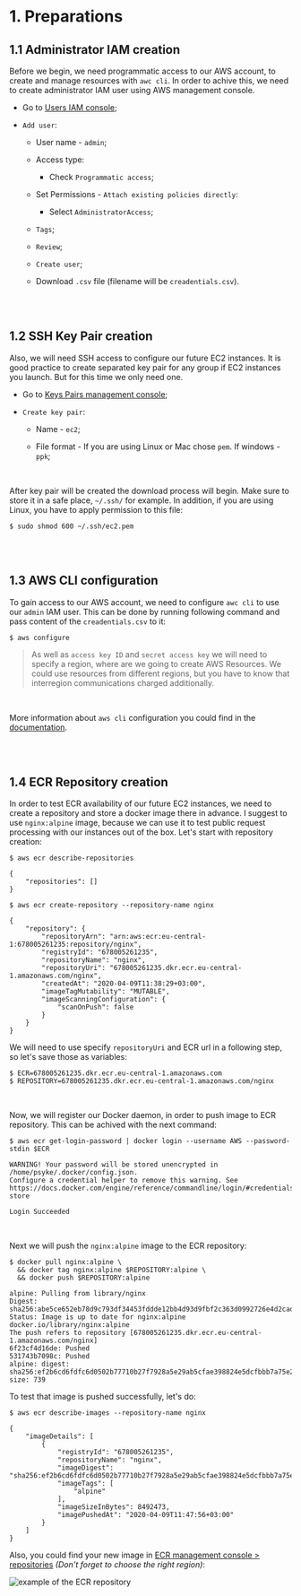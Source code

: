# 1. Preparations

## 1.1 Administrator IAM creation

Before we begin, we need programmatic access to our AWS account, to create and manage resources with `awc cli`. In order to achive this, we need to create administrator IAM user using AWS management console.

- Go to [Users IAM console](https://console.aws.amazon.com/iam/home?#/users);

- `Add user`:

  - User name - `admin`;

  - Access type:

    - Check `Programmatic access`;

  - Set Permissions - `Attach existing policies directly`:

  	- Select `AdministratorAccess`;

  - `Tags`;

  - `Review`;

  - `Create user`;

  - Download `.csv` file (filename will be `creadentials.csv`).

<br><br>

## 1.2 SSH Key Pair creation

Also, we will need SSH access to configure our future EC2 instances. It is good practice to create separated key pair for any group if EC2 instances you launch. But for this time we only need one.

- Go to [Keys Pairs management console](https://console.aws.amazon.com/ec2/v2/home?#KeyPairs);

- `Create key pair`:

  - Name - `ec2`;

  - File format - If you are using Linux or Mac chose `pem`. If windows - `ppk`;

<br>

After key pair will be created the download process will begin. Make sure to store it in a safe place, `~/.ssh/` for example. In addition, if you are using Linux, you have to apply permission to this file:

```
$ sudo shmod 600 ~/.ssh/ec2.pem
```

<br><br>

## 1.3 AWS CLI configuration

To gain access to our AWS account, we need to configure `awc cli` to use our `admin` IAM user. This can be done by running following command and pass content of the `creadentials.csv` to it:

```
$ aws configure
```

> As well as `access key ID` and `secret access key` we will need to specify a region, where are we going to create AWS Resources. We could use resources from different regions, but you have to know that interregion communications charged additionally.

<br>

More information about `aws cli` configuration you could find in the [documentation](https://docs.aws.amazon.com/cli/latest/userguide/cli-chap-configure.html).

<br><br>

## 1.4 ECR Repository creation

In order to test ECR availability of our future EC2 instances, we need to create a repository and store a docker image there in advance. I suggest to use `nginx:alpine` image, because we can use it to test public request processing with our instances out of the box. Let's start with repository creation:

```
$ aws ecr describe-repositories

{
    "repositories": []
}

$ aws ecr create-repository --repository-name nginx

{
    "repository": {
        "repositoryArn": "arn:aws:ecr:eu-central-1:678005261235:repository/nginx",
        "registryId": "678005261235",
        "repositoryName": "nginx",
        "repositoryUri": "678005261235.dkr.ecr.eu-central-1.amazonaws.com/nginx",
        "createdAt": "2020-04-09T11:38:29+03:00",
        "imageTagMutability": "MUTABLE",
        "imageScanningConfiguration": {
            "scanOnPush": false
        }
    }
}
```

We will need to use specify `repositoryUri` and ECR url in a following step, so let's save those as variables:
```
$ ECR=678005261235.dkr.ecr.eu-central-1.amazonaws.com
$ REPOSITORY=678005261235.dkr.ecr.eu-central-1.amazonaws.com/nginx
```

<br>

Now, we will register our Docker daemon, in order to push image to ECR repository. This can be achived with the next command:

```
$ aws ecr get-login-password | docker login --username AWS --password-stdin $ECR

WARNING! Your password will be stored unencrypted in /home/psyke/.docker/config.json.
Configure a credential helper to remove this warning. See
https://docs.docker.com/engine/reference/commandline/login/#credentials-store

Login Succeeded
```

<br>

Next we will push the `nginx:alpine` image to the ECR repository:

```
$ docker pull nginx:alpine \
  && docker tag nginx:alpine $REPOSITORY:alpine \
  && docker push $REPOSITORY:alpine

alpine: Pulling from library/nginx
Digest: sha256:abe5ce652eb78d9c793df34453fddde12bb4d93d9fbf2c363d0992726e4d2cad
Status: Image is up to date for nginx:alpine
docker.io/library/nginx:alpine
The push refers to repository [678005261235.dkr.ecr.eu-central-1.amazonaws.com/nginx]
6f23cf4d16de: Pushed 
531743b7098c: Pushed 
alpine: digest: sha256:ef2b6cd6fdfc6d0502b77710b27f7928a5e29ab5cfae398824e5dcfbbb7a75e2 size: 739
```

To test that image is pushed successfully, let's do:

```
$ aws ecr describe-images --repository-name nginx

{
    "imageDetails": [
        {
            "registryId": "678005261235",
            "repositoryName": "nginx",
            "imageDigest": "sha256:ef2b6cd6fdfc6d0502b77710b27f7928a5e29ab5cfae398824e5dcfbbb7a75e2",
            "imageTags": [
                "alpine"
            ],
            "imageSizeInBytes": 8492473,
            "imagePushedAt": "2020-04-09T11:47:56+03:00"
        }
    ]
}
```

Also, you could find your new image in [ECR management console > repositories](https://console.aws.amazon.com/ecr/repositories) *(Don't forget to choose the right region)*:

![example of the ECR repository](https://user-images.githubusercontent.com/62797411/78608513-bc0ba380-7869-11ea-929d-694e49ae9225.png)
